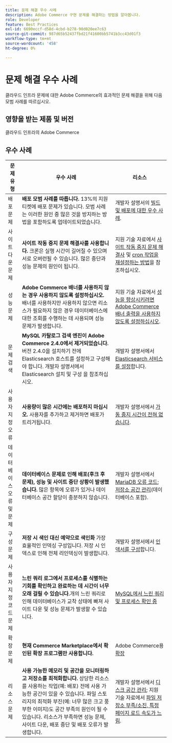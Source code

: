 ```yaml
---
title: 문제 해결 우수 사례
description: Adobe Commerce 구현 문제를 해결하는 방법을 알아봅니다.
role: Developer
feature: Best Practices
exl-id: 6690eccf-d58d-4cbd-b278-90d020ee7c63
source-git-commit: 987d65b52437fbd21f41600bb5741b3cc43d01f3
workflow-type: tm+mt
source-wordcount: '458'
ht-degree: 0%

---
```


# 문제 해결 우수 사례

클라우드 인프라 문제에 대한 Adobe Commerce의 효과적인 문제 해결을 위해 다음 모범 사례를 따르십시오.

## 영향을 받는 제품 및 버전

클라우드 인프라의 Adobe Commerce

## 우수 사례

| 문제 유형 | 우수 사례 | 리소스 |
|----------------------------|----------------------------------------------------------------------------------------------------------------------------------------------------------------------------------------------------------------------------------------------------------------------------------------------------------------------------------------------------------------------------------------------------|-------------------------------------------------------------------------------------------------------------------------------------------------------------------------------------------------------------------------------------------------------------------------------------------------------------------------------------------------------------------------------------------------------|
| 배포 문제 | **배포 모범 사례를 따릅니다.** 13%의 지원 티켓에 배포 문제가 있습니다. 모범 사례는 이러한 원인 중 많은 것을 방지하는 방법을 포함하도록 업데이트되었습니다. | 개발자 설명서의 [빌드 및 배포에 대한 우수 사례](https://experienceleague.adobe.com/ko/docs/commerce-cloud-service/user-guide/develop/deploy/best-practices#best-practices). |
| 사이트 다운 문제 | **사이트 작동 중지 문제 해결사를 사용합니다.** 크론은 실행 시간이 길어질 수 있으며 서로 오버런될 수 있습니다. 많은 중단과 성능 문제의 원인이 됩니다. | 지원 기술 자료에서 [사이트 작동 중지 문제 해결사](https://experienceleague.adobe.com/docs/commerce-knowledge-base/kb/troubleshooting/site-down-or-unresponsive/magento-site-down-troubleshooter.html?lang=ko) 및 [cron 작업을 재설정하는 방법](https://experienceleague.adobe.com/docs/commerce-knowledge-base/kb/troubleshooting/miscellaneous/cron-job-is-stuck-in-running-status.html?lang=ko)을 참조하십시오. |
| 성능 문제 | **Adobe Commerce 배너를 사용하지 않는 경우 사용하지 않도록 설정하십시오.** 배너를 사용하지만 사용하지 않으면 리소스가 필요하지 않은 경우 데이터베이스에 대한 조회를 수행하는 데 사용되며 성능 문제가 발생합니다. | 지원 기술 자료에서 [성능을 향상시키려면 Adobe Commerce 배너 출력을 사용하지 않도록 설정하십시오](https://experienceleague.adobe.com/docs/commerce-knowledge-base/kb/troubleshooting/miscellaneous/disable-magento-banner-output-to-improve-site-performance.html?lang=ko). |
| 문제 검색 | **MySQL 카탈로그 검색 엔진이 Adobe Commerce 2.4.0에서 제거되었습니다.** 버전 2.4.0을 설치하기 전에 Elasticsearch 호스트를 설정하고 구성해야 합니다. 개발자 설명서에서 Elasticsearch 설치 및 구성 을 참조하십시오. | 개발자 설명서에서 [Elasticsearch 서비스를 설정](https://experienceleague.adobe.com/ko/docs/commerce-cloud-service/user-guide/configure/service/elasticsearch)합니다. |
| 사용자 지정 오류 | **사용량이 많은 시간에는 배포하지 마십시오.** 사용자를 추가하고 제거하면 배포가 트리거됩니다. | 개발자 설명서에서 [가동 중지 시간이 전혀 없습니다](https://experienceleague.adobe.com/ko/docs/commerce-cloud-service/user-guide/develop/deploy/reduce-downtime). |
| 데이터베이스 오류 및 문제 | **데이터베이스 문제로 인해 배포(후크 후 문제), 성능 및 사이트 중단 상황이 발생했습니다.** 많은 항목에 오류가 있거나 데이터베이스 공간 할당이 충분하지 않습니다. | 개발자 설명서에서 [MariaDB 오류 코드](https://mariadb.com/kb/en/library/mariadb-error-codes/#mariadb-specific-error-codes); [저장소 공간 관리](https://experienceleague.adobe.com/ko/docs/commerce-cloud-service/user-guide/develop/storage/manage-disk-space)&#x200B;(데이터베이스 포함). |
| 구성 문제 | **저장 시 색인 대신 예약으로 색인화** 가장 효율적인 인덱싱 구성입니다. 저장 시 인덱스로 인해 전체 리인덱싱이 발생합니다. | 개발자 설명서에서 [인덱서를 구성](../../../configuration/cli/manage-indexers.md#configure-indexers)합니다. |
| 사용자 지정 코드 문제 | **느린 쿼리 로그에서 프로세스를 식별하는 기회를 확인하고 완료하는 데 시간이 너무 오래 걸릴 수 있습니다.**&#x200B;개의 느린 쿼리로 인해 데이터베이스가 교착 상태에 빠져 사이트 다운 및 성능 문제가 발생할 수 있습니다. | [MySQL에서 느린 쿼리 및 프로세스 확인 중](https://experienceleague.adobe.com/docs/commerce-knowledge-base/kb/troubleshooting/database/checking-slow-queries-and-processes-mysql.html?lang=ko) |
| 확장 문제 | **현재 Commerce Marketplace에서 확인된 확장 프로그램만 사용합니다.** | Adobe Commerce용 [확장](https://marketplace.magento.com/extensions.html) |
| 리소스 문제 | **사용 가능한 메모리 및 공간을 모니터링하고 저장소를 최적화합니다.** 상당한 리소스를 사용하는 작업(예: 배포) 전에 사용 가능한 공간이 있을 수 있습니다. 파일 스토리지의 최적화 부진(예: 너무 많은 크고 풍부한 이미지)도 공간 부족의 원인이 될 수 있습니다. 리소스가 부족하면 성능 문제, 사이트 다운, 배포 중단 및 배포 오류가 발생합니다. | 개발자 설명서에서 [디스크 공간 관리](https://experienceleague.adobe.com/ko/docs/commerce-cloud-service/user-guide/develop/storage/manage-disk-space); 지원 기술 자료에서 [파일 저장소 부족/소진, 특정 페이지 로드 속도가 느림](https://experienceleague.adobe.com/docs/commerce-knowledge-base/kb/troubleshooting/miscellaneous/file-storage-low-specific-page-loads-are-slow.html?lang=ko). |
